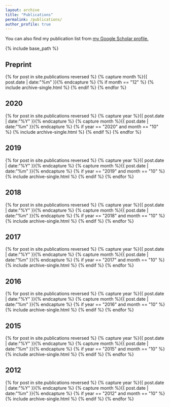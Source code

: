 ```yaml
---
layout: archive
title: "Publications"
permalink: /publications/
author_profile: true
---
```


You can also find my publication list from <u><a href="https://scholar.google.com/citations?user=WDVMfggAAAAJ&hl=en">my Google Scholar profile</a>.</u>

{% include base_path %}



<h2 itemprop="headline">Preprint</h2>
{% for post in site.publications reversed %}
  {% capture month %}{{ post.date | date:"%m" }}{% endcapture %}
  {% if month == "12" %}
  {% include archive-single.html %}
  {% endif %}
{% endfor %}


<h2 itemprop="headline">2020</h2>
{% for post in site.publications reversed %}
  {% capture year %}{{ post.date | date:"%Y" }}{% endcapture %}
  {% capture month %}{{ post.date | date:"%m" }}{% endcapture %}
  {% if year == "2020" and month == "10" %}
  {% include archive-single.html %}
  {% endif %}
{% endfor %}

<h2 itemprop="headline">2019</h2>
{% for post in site.publications reversed %}
  {% capture year %}{{ post.date | date:"%Y" }}{% endcapture %}
  {% capture month %}{{ post.date | date:"%m" }}{% endcapture %}
  {% if year == "2019" and month == "10" %}
  {% include archive-single.html %}
  {% endif %}
{% endfor %}

<h2 itemprop="headline">2018</h2>
{% for post in site.publications reversed %}
  {% capture year %}{{ post.date | date:"%Y" }}{% endcapture %}
  {% capture month %}{{ post.date | date:"%m" }}{% endcapture %}
  {% if year == "2018" and month == "10" %}
  {% include archive-single.html %}
  {% endif %}
{% endfor %}

<h2 itemprop="headline">2017</h2>
{% for post in site.publications reversed %}
  {% capture year %}{{ post.date | date:"%Y" }}{% endcapture %}
  {% capture month %}{{ post.date | date:"%m" }}{% endcapture %}
  {% if year == "2017" and month == "10" %}
  {% include archive-single.html %}
  {% endif %}
{% endfor %}

<h2 itemprop="headline">2016</h2>
{% for post in site.publications reversed %}
  {% capture year %}{{ post.date | date:"%Y" }}{% endcapture %}
  {% capture month %}{{ post.date | date:"%m" }}{% endcapture %}
  {% if year == "2016" and month == "10" %}
  {% include archive-single.html %}
  {% endif %}
{% endfor %}

<h2 itemprop="headline">2015</h2>
{% for post in site.publications reversed %}
  {% capture year %}{{ post.date | date:"%Y" }}{% endcapture %}
  {% capture month %}{{ post.date | date:"%m" }}{% endcapture %}
  {% if year == "2015" and month == "10" %}
  {% include archive-single.html %}
  {% endif %}
{% endfor %}

<h2 itemprop="headline">2012</h2>
{% for post in site.publications reversed %}
  {% capture year %}{{ post.date | date:"%Y" }}{% endcapture %}
  {% capture month %}{{ post.date | date:"%m" }}{% endcapture %}
  {% if year == "2012" and month == "10" %}
  {% include archive-single.html %}
  {% endif %}
{% endfor %}






